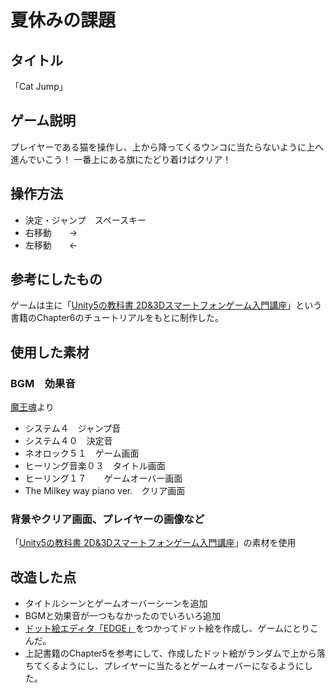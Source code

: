 # 夏休みの課題

 ## タイトル
 「Cat Jump」
 
 ## ゲーム説明
 プレイヤーである猫を操作し、上から降ってくるウンコに当たらないように上へ進んでいこう！
 一番上にある旗にたどり着けばクリア！
 
 ## 操作方法
 - 決定・ジャンプ　スペースキー
 - 右移動　　→
 - 左移動　　←
 
 ## 参考にしたもの
 
 ゲームは主に「[Unity5の教科書 2D&3Dスマートフォンゲーム入門講座](https://www.amazon.co.jp/Unity5%E3%81%AE%E6%95%99%E7%A7%91%E6%9B%B8-2D-3D%E3%82%B9%E3%83%9E%E3%83%BC%E3%83%88%E3%83%95%E3%82%A9%E3%83%B3%E3%82%B2%E3%83%BC%E3%83%A0%E5%85%A5%E9%96%80%E8%AC%9B%E5%BA%A7-Entertainment-IDEA/dp/4797386797/ref=sr_1_2?s=books&ie=UTF8&qid=1504441827&sr=1-2&keywords=unity%E3%80%80%E6%95%99%E7%A7%91%E6%9B%B8)」という書籍のChapter6のチュートリアルをもとに制作した。

 
 ## 使用した素材
 
 ### BGM　効果音
 
  [魔王魂](http://maoudamashii.jokersounds.com/)より
- システム４　ジャンプ音
- システム４０　決定音
- ネオロック５１　ゲーム画面
- ヒーリング音楽０３　タイトル画面
- ヒーリング１７　　ゲームオーバー画面
- The Milkey way piano ver.　クリア画面

### 背景やクリア画面、プレイヤーの画像など
「[Unity5の教科書 2D&3Dスマートフォンゲーム入門講座](https://www.amazon.co.jp/Unity5%E3%81%AE%E6%95%99%E7%A7%91%E6%9B%B8-2D-3D%E3%82%B9%E3%83%9E%E3%83%BC%E3%83%88%E3%83%95%E3%82%A9%E3%83%B3%E3%82%B2%E3%83%BC%E3%83%A0%E5%85%A5%E9%96%80%E8%AC%9B%E5%BA%A7-Entertainment-IDEA/dp/4797386797/ref=sr_1_2?s=books&ie=UTF8&qid=1504441827&sr=1-2&keywords=unity%E3%80%80%E6%95%99%E7%A7%91%E6%9B%B8)」の素材を使用



## 改造した点

 - タイトルシーンとゲームオーバーシーンを追加
 - BGMと効果音が一つもなかったのでいろいろ追加
 - [ドット絵エディタ「EDGE」](http://takabosoft.com/edge)をつかってドット絵を作成し、ゲームにとりこんだ。
 - 上記書籍のChapter5を参考にして、作成したドット絵がランダムで上から落ちてくるようにし、プレイヤーに当たるとゲームオーバーになるようにした。
 
 
 
 
 
 
 
 
 
